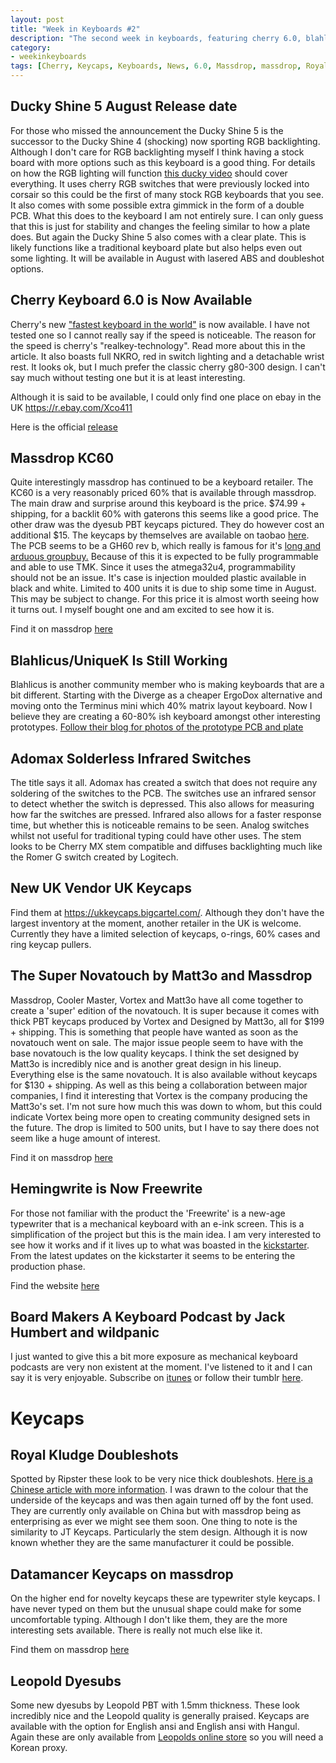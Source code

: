 ```yaml
---
layout: post
title: "Week in Keyboards #2"
description: "The second week in keyboards, featuring cherry 6.0, blahlicus and a new UK vendor."
category: 
- weekinkeyboards
tags: [Cherry, Keycaps, Keyboards, News, 6.0, Massdrop, massdrop, Royal Kludge, Keycaps, Ducky,]
---
```

## Ducky Shine 5 August Release date
For those who missed the announcement the Ducky Shine 5 is the successor to the Ducky Shine 4 (shocking) now sporting RGB backlighting. Although I don't care for RGB backlighting myself I think having a stock board with more options such as this keyboard is a good thing. For details on how the RGB lighting will function [this ducky video](https://youtu.be/m7Rk8Set4BE) should cover everything. It uses cherry RGB switches that were previously locked into corsair so this could be the first of many stock RGB keyboards that you see. It also comes with some possible extra gimmick in the form of a double PCB. What this does to the keyboard I am not entirely sure. I can only guess that this is just for stability and changes the feeling similar to how a plate does. But again the Ducky Shine 5 also comes with a clear plate. This is likely functions like a traditional keyboard plate but also helps even out some lighting. It will be available in August with lasered ABS and doubleshot options.

## Cherry Keyboard 6.0 is Now Available
Cherry's new ["fastest keyboard in the world"](https://cherrycorp.com/introducing-the-new-cherry-mx-6-0-the-fastest-keyboard-in-the-world/) is now available. I have not tested one so I cannot really say if the speed is noticeable. The reason for the speed is cherry's "realkey-technology". Read more about this in the article. It also boasts full NKRO, red in switch lighting and a detachable wrist rest. It looks ok, but I much prefer the classic cherry g80-300 design. I can't say much without testing one but it is at least interesting.

Although it is said to be available, I could only find one place on ebay in the UK <https://r.ebay.com/Xco411>

Here is the official [release](https://cherrycorp.com/introducing-the-new-cherry-mx-6-0-the-fastest-keyboard-in-the-world/)

## Massdrop KC60
Quite interestingly massdrop has continued to be a keyboard retailer. The KC60 is a very reasonably priced 60% that is available through massdrop. The main draw and surprise around this keyboard is the price. $74.99 + shipping, for a backlit 60% with gaterons this seems like a good price. The other draw was the dyesub PBT keycaps pictured. They do however cost an additional $15. The keycaps by themselves are available on taobao [here](https://item.taobao.com/item.htm?spm=a230r.1.14.1.UQVMMJ&id=520028638168&ns=1&abbucket=7#detail). The PCB seems to be a GH60 rev b, which really is famous for it's [long and arduous groupbuy.](https://geekhack.org/index.php?topic=41464.0) Because of this it is expected to be fully programmable and able to use TMK. Since it uses the atmega32u4, programmability should not be an issue. It's case is injection moulded plastic available in black and white. Limited to 400 units it is due to ship some time in August. This may be subject to change. For this price it is almost worth seeing how it turns out. I myself bought one and am excited to see how it is.

Find it on massdrop [here](https://www.massdrop.com/buy/kc60-mechanical-keyboard?mode=guest_open)

## Blahlicus/UniqueK Is Still Working
Blahlicus is another community member who is making keyboards that are a bit different. Starting with the Diverge as a cheaper ErgoDox alternative and moving onto the Terminus mini which 40% matrix layout keyboard. Now I believe they are creating a 60-80% ish keyboard amongst other interesting prototypes. [Follow their blog for photos of the prototype PCB and plate](https://blog.uniquekeyboard.com/?p=117)

## Adomax Solderless Infrared Switches
The title says it all. Adomax has created a switch that does not require any soldering of the switches to the PCB. The switches use an infrared sensor to detect whether the switch is depressed. This also allows for measuring how far the switches are pressed. Infrared also allows for a faster response time, but whether this is noticeable remains to be seen. Analog switches whilst not useful for traditional typing could have other uses. The stem looks to be Cherry MX stem compatible and diffuses backlighting much like the Romer G switch created by Logitech.

## New UK Vendor UK Keycaps
Find them at <https://ukkeycaps.bigcartel.com/>. Although they don't have the largest inventory at the moment, another retailer in the UK is welcome. Currently they have a limited selection of keycaps, o-rings, 60% cases and ring keycap pullers.

## The Super Novatouch by Matt3o and Massdrop
Massdrop, Cooler Master, Vortex and Matt3o have all come together to create a 'super' edition of the novatouch. It is super because it comes with thick PBT keycaps produced by Vortex and Designed by Matt3o, all for $199 +  shipping. This is something that people have wanted as soon as the novatouch went on sale. The major issue people seem to have with the base novatouch is the low quality keycaps. I think the set designed by Matt3o is incredibly nice and is another great design in his lineup. Everything else is the same novatouch. It is also available without keycaps for $130 + shipping. As well as this being a collaboration between major companies, I find it interesting that Vortex is the company producing the Matt3o's set. I'm not sure how much this was down to whom, but this could indicate Vortex being more open to creating community designed sets in the future.  The drop is limited to 500 units, but I have to say there does not seem like a huge amount of interest.

Find it on massdrop [here](https://www.massdrop.com/buy/super-novatouch-keyboard?mode=guest_open)

## Hemingwrite is Now Freewrite
For those not familiar with the product the 'Freewrite' is a new-age typewriter that is a mechanical keyboard with an e-ink screen. This is a simplification of the project but this is the main idea. I am very interested to see how it works and if it lives up to what was boasted in the [kickstarter](https://www.kickstarter.com/projects/adamleeb/hemingwrite-a-distraction-free-digital-typewriter/description). From the latest updates on the kickstarter it seems to be entering the production phase.

Find the website [here](https://astrohaus.com/)

## Board Makers A Keyboard Podcast by Jack Humbert and wildpanic
I just wanted to give this a bit more exposure as mechanical keyboard podcasts are very non existent at the moment. I've listened to it and I can say it is very enjoyable. Subscribe on [itunes](https://itunes.apple.com/us/podcast/board-makers/id1009091112?mt=2) or follow their tumblr [here](https://boardmakers.co/).

# Keycaps

## Royal Kludge Doubleshots
Spotted by Ripster these look to be very nice thick doubleshots. [Here is a Chinese article with more information](https://www.pcwaishe.cn/portal.php?mod=view&aid=12349). I was drawn to the colour that the underside of the keycaps and was then again turned off by the font used. They are currently only available on China but with massdrop being as enterprising as ever we might see them soon. One thing to note is the similarity to JT Keycaps. Particularly the stem design. Although it is now known whether they are the same manufacturer it could be possible.

## Datamancer Keycaps on massdrop
On the higher end for novelty keycaps these are typewriter style keycaps. I have never typed on them but the unusual shape could make for some uncomfortable typing. Although I don't like them, they are the more interesting sets available. There is really not much else like it.

Find them on massdrop [here](https://www.massdrop.com/buy/datamancer-typewriter-keys?mode=guest_open)

## Leopold Dyesubs
Some new dyesubs by Leopold PBT with 1.5mm thickness. These look incredibly nice and the Leopold quality is generally praised. Keycaps are available with the option for English ansi and English ansi with Hangul. Again these are only available from [Leopolds online store](https://leopold.co.kr/?doc=cart/item.php&it_id=1434445533) so you will need a Korean proxy.

